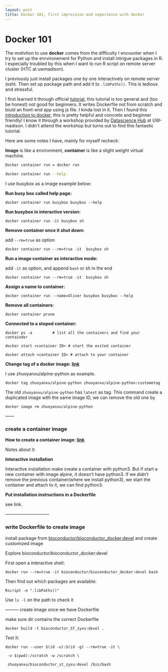```yaml
---
layout: post
title: Docker 101, first impression and experience with docker
---
```



# Docker 101

The motivtion to use __docker__ comes from the difficulty I encounter when I try to set up the enrvironement for Python and install intrigue packages in R. I especially troubled by this when I want to run R script on remote server cluster (HTC at uwmadison). 



I previously just install packages one by one interactively on remote server (ssh). Then set up package path and add it to `.libPaths()`. This is tedious and stressful.



I first learned it through official [tutorial](https://docs.docker.com/get-started/), this tutorial is too general and (too be honest) not good for beginners. It writes Dockerfile not from scratch and biuld an front-end app using js file. I kinda lost in it. Then I found this [introduction to docker](https://carpentries-incubator.github.io/docker-introduction/), this is pretty helpful and concrete and beginner friendly! I know it through a workshop provided by [Datascience Hub](https://datascience.wisc.edu/hub/) at UW-madison. I didn't attend the workshop but turns out to find this fantastic tutorial.

Here are some notes I have, mainly for myself recheck:

__Image__ is like a environment, __container__ is like a slight weight virtual machine.



```bash
Docker container run = docker run

docker container run --help
```



I use busybox as a image example below:

**Run busy box called help page:**

```
docker container run busybox busybox --help    
```



**Run busybox in interactive version:**

```
docker container run -it busybox sh
```



**Remove container once it shut down:**

add `--rm=true` as option

```
docker container run --rm=true -it  busybox sh
```

 

**Run a image container as interactive mode:**

add `-it` as option, and append `bash` or sh in the end

```
docker container run --rm=true -it  busybox sh
```



**Assign a name to container:**

```
docker container run --name=Oliver busybox busybox --help
```



**Remove all containers:**

```
docker container prune
```



**Connected to a stoped container:**

```
docker ps -a         # list all the containers and find your containder

docker start <container ID> # start the exited container 

docker attach <container ID> # attach to your container
```







**Change tag of a docker image:** [**link**](https://stackoverflow.com/questions/25211198/docker-how-to-change-repository-name-or-rename-image)

I use zhuoyanxu/alpine-python as example. 

```
docker tag zhuoyanxu/alpine-python zhuoyanxu/alpine-python:custometag
```



The old `zhuoyanxu/alpine-python` has `latest` as tag. This command create a duplicated image with the same image ID, we can remove the old one by 

```
docker image rm zhuoyanxu/alpine-python     
```

——

### create a container image

**How to create a container image:** [**link**](https://carpentries-incubator.github.io/docker-introduction/creating-container-images/index.html)

Notes about it:

**Interactive installation** 

Interactive installation make create a container with python3. But if start a new container with image alpine, it doesn’t have python3. If we didn’t remove the previous container(where we install python3), we start the container and attach to it, we can find python3.



**Put installation instructions in a Dockerfile**

see link.



——————————

### write Dockerfile to create image

install package from [bioconductor/bioconductor_docker:devel](https://hub.docker.com/r/bioconductor/bioconductor_docker) and create customized image

Explore bioconductor/bioconductor_docker:devel

First open a interactive shell:

```
docker run --rm=true -it bioconductor/bioconductor_docker:devel bash
```

Then find out which packages are available:

```
Rscript -e ".libPaths()"
```

Use `ls -l` on the path to check it



——— create image once we have Dockerfile

make sure dir contains the correct Dockerfile

```
docker build -t bioconductor_ST_zyxu:devel .
```

 

Test it:

```
docker run --user $(id -u):$(id -g) --rm=true -it \

 -v $(pwd):/scratch -w /scratch \

 zhuoyanxu/bioconductor_st_zyxu:devel /bin/bash
```

